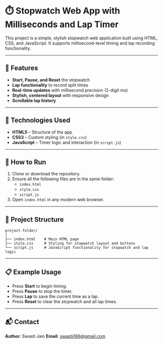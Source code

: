 # ⏱️ Stopwatch Web App with Milliseconds and Lap Timer

This project is a simple, stylish stopwatch web application built using HTML, CSS, and JavaScript. It supports millisecond-level timing and lap recording functionality.

---

## 🚀 Features

- **Start, Pause, and Reset** the stopwatch  
- **Lap functionality** to record split times  
- **Real-time updates** with millisecond precision (2-digit ms)  
- **Stylish, centered layout** with responsive design  
- **Scrollable lap history**

---

## 🧩 Technologies Used

- **HTML5** – Structure of the app  
- **CSS3** – Custom styling (in `style.css`)  
- **JavaScript** – Timer logic and interaction (in `script.js`)

---

## 🔧 How to Run

1. Clone or download the repository.
2. Ensure all the following files are in the same folder:
    - `index.html`
    - `style.css`
    - `script.js`
3. Open `index.html` in any modern web browser.

---

## 📂 Project Structure

```
project-folder/
│
├── index.html    # Main HTML page
├── style.css     # Styling for stopwatch layout and buttons
└── script.js     # JavaScript functionality for stopwatch and lap logic
```




---

## 📋 Example Usage

- Press **Start** to begin timing.
- Press **Pause** to stop the timer.
- Press **Lap** to save the current time as a lap.
- Press **Reset** to clear the stopwatch and all lap times.

---

## 📬 Contact

**Author:** Swasti Jain 
**Email:** swastij166@gmail.com
